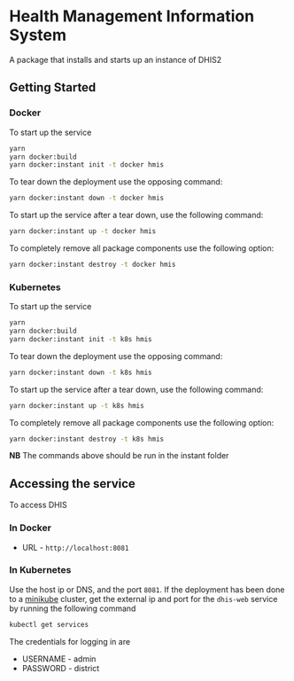 # Health Management Information System

A package that installs and starts up an instance of DHIS2

## Getting Started

### Docker

To start up the service

```sh
yarn
yarn docker:build
yarn docker:instant init -t docker hmis
```

To tear down the deployment use the opposing command:

```bash
yarn docker:instant down -t docker hmis
```

To start up the service after a tear down, use the following command:

```bash
yarn docker:instant up -t docker hmis
```

To completely remove all package components use the following option:

```bash
yarn docker:instant destroy -t docker hmis
```

### Kubernetes

To start up the service

```sh
yarn
yarn docker:build
yarn docker:instant init -t k8s hmis
```

To tear down the deployment use the opposing command:

```bash
yarn docker:instant down -t k8s hmis
```

To start up the service after a tear down, use the following command:

```bash
yarn docker:instant up -t k8s hmis
```

To completely remove all package components use the following option:

```bash
yarn docker:instant destroy -t k8s hmis
```

**NB** The commands above should be run in the instant folder

## Accessing the service

To access DHIS

### In Docker

* URL - `http://localhost:8081`

### In Kubernetes

Use the host ip or DNS, and the port `8081`. If the deployment has been done to a [minikube](https://kubernetes.io/docs/setup/learning-environment/minikube/) cluster, get the external ip and port for the `dhis-web` service by running the following command

```sh
kubectl get services
```

The credentials for logging in are

* USERNAME - admin
* PASSWORD - district
